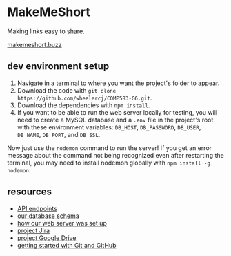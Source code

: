 # MakeMeShort

Making links easy to share.

[makemeshort.buzz](https://makemeshort.buzz/)

## dev environment setup

1. Navigate in a terminal to where you want the project's folder to appear.
2. Download the code with `git clone https://github.com/wheelercj/COMP583-G6.git`.
3. Download the dependencies with `npm install`.
4. If you want to be able to run the web server locally for testing, you will need to create a MySQL database and a `.env` file in the project's root with these environment variables: `DB_HOST`, `DB_PASSWORD`, `DB_USER`, `DB_NAME`, `DB_PORT`, and `DB_SSL`. 

Now just use the `nodemon` command to run the server! If you get an error message about the command not being recognized even after restarting the terminal, you may need to install nodemon globally with `npm install -g nodemon`.

## resources

* [API endpoints](https://github.com/wheelercj/COMP583-G6/blob/main/docs/routes.md)
* [our database schema](https://github.com/wheelercj/COMP583-G6/blob/main/docs/schema.sql)
* [how our web server was set up](https://github.com/wheelercj/COMP583-G6/blob/main/docs/server-setup.md)
* [project Jira](https://mooshi.atlassian.net/jira/software/projects/CG/boards/1)
* [project Google Drive](https://drive.google.com/drive/folders/1WSS3t4vA2GgMH0W6S3wUn9kD_YjLJNu4?usp=sharing)
* [getting started with Git and GitHub](https://wheelercj.github.io/notes/pages/20210907144216.html)
